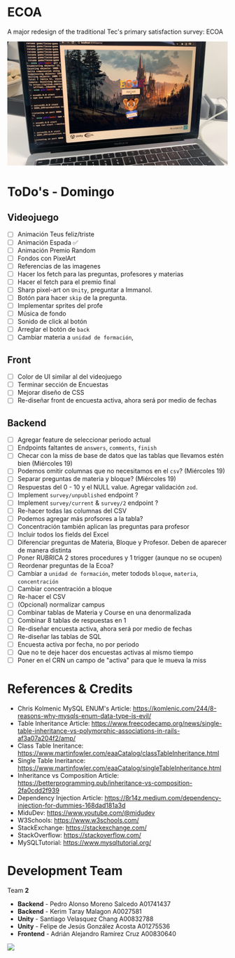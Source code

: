 # ECOA

A major redesign of the traditional Tec's primary satisfaction survey: ECOA

![](demo.jpeg)

# ToDo's - Domingo

## Videojuego

- [ ] Animación Teus feliz/triste
- [ ] Animación Espada ✅
- [ ] Animación Premio Random
- [ ] Fondos con PixelArt
- [ ] Referencias de las imagenes
- [ ] Hacer los fetch para las preguntas, profesores y materias
- [ ] Hacer el fetch para el premio final
- [ ] Sharp pixel-art on `Unity`, preguntar a Immanol.
- [ ] Botón para hacer `skip` de la pregunta.
- [ ] Implementar sprites del profe
- [ ] Música de fondo
- [ ] Sonido de click al botón
- [ ] Arreglar el botón de `back`
- [ ] Cambiar materia a `unidad de formación`,

## Front

- [ ] Color de UI similar al del videojuego
- [ ] Terminar sección de Encuestas
- [ ] Mejorar diseño de CSS
- [ ] Re-diseñar front de encuesta activa, ahora será por medio de fechas

## Backend

- [ ] Agregar feature de seleccionar periodo actual
- [ ] Endpoints faltantes de `answers`, `comments`, `finish`
- [ ] Checar con la miss de base de datos que las tablas que llevamos estén bien (Miércoles 19)
- [ ] Podemos omitir columnas que no necesitamos en el `csv`? (Miércoles 19)
- [ ] Separar preguntas de materia y bloque? (Miércoles 19)
- [ ] Respuestas del 0 - 10 y el NULL value. Agregar validación `zod`.
- [ ] Implement `survey/unpublished` endpoint ?
- [ ] Implement `survey/current` & `survey/2` endpoint ?
- [ ] Re-hacer todas las columnas del CSV
- [ ] Podemos agregar más profsores a la tabla?
- [ ] Concentración también aplican las preguntas para profesor
- [ ] Incluir todos los fields del Excel
- [ ] Diferenciar preguntas de Materia, Bloque y Profesor. Deben de aparecer de manera distinta
- [ ] Poner RUBRICA 2 stores procedures y 1 trigger (aunque no se ocupen)
- [ ] Reordenar preguntas de la Ecoa?
- [ ] Cambiar a `unidad de formación`, meter todods `bloque`, `materia`, `concentración`
- [ ] Cambiar concentración a bloque
- [ ] Re-hacer el CSV
- [ ] (Opcional) normalizar campus
- [ ] Combinar tablas de Materia y Course en una denormalizada
- [ ] Combinar 8 tablas de respuestas en 1
- [ ] Re-diseñar encuesta activa, ahora será por medio de fechas
- [ ] Re-diseñar las tablas de SQL
- [ ] Encuesta activa por fecha, no por periodo
- [ ] Que no te deje hacer dos encuestas activas al mismo tiempo
- [ ] Poner en el CRN un campo de "activa" para que le mueva la miss

# References & Credits

- Chris Kolmenic MySQL ENUM's Article: https://komlenic.com/244/8-reasons-why-mysqls-enum-data-type-is-evil/
- Table Inheritance Article: https://www.freecodecamp.org/news/single-table-inheritance-vs-polymorphic-associations-in-rails-af3a07a204f2/amp/
- Class Table Ineritance: https://www.martinfowler.com/eaaCatalog/classTableInheritance.html
- Single Table Ineritance: https://www.martinfowler.com/eaaCatalog/singleTableInheritance.html
- Inheritance vs Composition Article: https://betterprogramming.pub/inheritance-vs-composition-2fa0cdd2f939
- Dependency Injection Article: https://8r14z.medium.com/dependency-injection-for-dummies-168dad181a3d
- MiduDev: https://www.youtube.com/@midudev
- W3Schools: https://www.w3schools.com/
- StackExchange: https://stackexchange.com/
- StackOverflow: https://stackoverflow.com/
- MySQLTutorial: https://www.mysqltutorial.org/

# Development Team

Team **2**

- **Backend** - Pedro Alonso Moreno Salcedo A01741437
- **Backend** - Kerim Taray Malagon A0027581
- **Unity** - Santiago Velasquez Chang A00832788
- **Unity** - Felipe de Jesús González Acosta A01275536
- **Frontend** - Adrián Alejandro Ramírez Cruz A00830640

![](https://contrib.rocks/image?repo=pedroalonsoms/ecoa)
